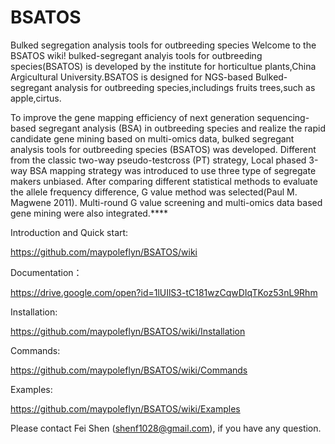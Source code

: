 # BSATOS
Bulked segregation analysis tools for outbreeding species
Welcome to the BSATOS wiki! bulked-segregant analyis tools for outbreeding species(BSATOS) is developed by the institute for horticultue plants,China Argicultural University.BSATOS is designed for NGS-based Bulked-segregant analysis for outbreeding species,includings fruits trees,such as apple,cirtus.

To improve the gene mapping efficiency of next generation sequencing-based segregant analysis (BSA) in outbreeding species and realize the rapid candidate gene mining based on multi-omics data, bulked segregant analysis tools for outbreeding species (BSATOS) was developed. Different from the classic two-way pseudo-testcross (PT) strategy, Local phased 3-way BSA mapping strategy was introduced to use three type of segregate makers unbiased. After comparing different statistical methods to evaluate the allele frequency difference, G value method was selected(Paul M. Magwene 2011). Multi-round G value screening and multi-omics data based gene mining were also integrated.****



Introduction and Quick start:

https://github.com/maypoleflyn/BSATOS/wiki

Documentation：

https://drive.google.com/open?id=1lUIlS3-tC181wzCqwDIqTKoz53nL9Rhm

Installation:

https://github.com/maypoleflyn/BSATOS/wiki/Installation

Commands:

https://github.com/maypoleflyn/BSATOS/wiki/Commands

Examples:

https://github.com/maypoleflyn/BSATOS/wiki/Examples

Please contact Fei Shen (shenf1028@gmail.com), if you have any question. 


